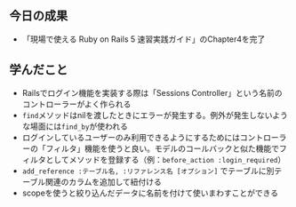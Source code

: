 ## 今日の成果

- 「現場で使える Ruby on Rails 5 速習実践ガイド」のChapter4を完了

## 学んだこと

- Railsでログイン機能を実装する際は「Sessions Controller」という名前のコントローラーがよく作られる
- `find`メソッドはnilを渡したときにエラーが発生する。例外が発生しないような場面には`find_by`が使われる
- ログインしているユーザーのみ利用できるようにするためにはコントローラーの「フィルタ」機能を使うと良い。モデルのコールバックと似た機能でフィルタとしてメソッドを登録する（例：`before_action :login_required`）
- `add_reference :テーブル名, :リファレンス名 [オプション]` でテーブルに別テーブル関連のカラムを追加して紐付ける
- scopeを使うと絞り込んだデータに名前を付けて使いまわすことができる
